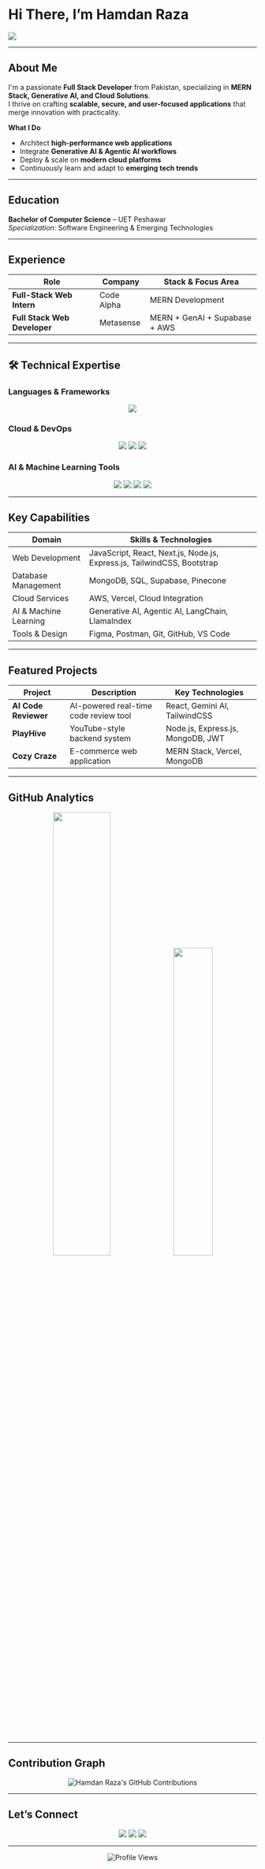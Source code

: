 <h1>Hi There, I’m Hamdan Raza</h1>
   
<p>
  <img src="https://readme-typing-svg.herokuapp.com?font=JetBrains+Mono&size=25&pause=1000&color=F97316&width=650&lines=Transforming+Ideas+into+Code;MERN+Stack+%7C+AI+%7C+Cloud+Integration;Building+Scalable+Intelligent+Solutions" />
</p> 

--- 
   
## About Me
 
I'm a passionate **Full Stack Developer** from Pakistan, specializing in **MERN Stack, Generative AI, and Cloud Solutions**.  
I thrive on crafting **scalable, secure, and user-focused applications** that merge innovation with practicality.

**What I Do**

- Architect **high-performance web applications**
- Integrate **Generative AI & Agentic AI workflows**
- Deploy & scale on **modern cloud platforms**
- Continuously learn and adapt to **emerging tech trends**

---

## Education

**Bachelor of Computer Science** – UET Peshawar  
_Specialization:_ Software Engineering & Emerging Technologies

---

## Experience

| Role                         | Company    | Stack & Focus Area            |
| ---------------------------- | ---------- | ----------------------------- |
| **Full-Stack Web Intern**    | Code Alpha | MERN Development              |
| **Full Stack Web Developer** | Metasense  | MERN + GenAI + Supabase + AWS |

---

## 🛠 Technical Expertise

### Languages & Frameworks

<div align="center">
  <img src="https://skillicons.dev/icons?i=javascript,typescript,nodejs,react,nextjs,express,mongodb,python,java,cpp&perline=10" />
</div>

### Cloud & DevOps

<div align="center">
  <img src="https://skillicons.dev/icons?i=aws,vercel,postman&perline=8" />
  <img src="https://img.shields.io/badge/Supabase-3ECF8E?style=for-the-badge&logo=supabase&logoColor=white" />
  <img src="https://skillicons.dev/icons?i=git,github,vscode&perline=8" />
</div>

### AI & Machine Learning Tools

<div align="center">
  <img src="https://img.shields.io/badge/-LangChain-blue?style=for-the-badge&logo=python&logoColor=white" />
  <img src="https://img.shields.io/badge/-LlamaIndex-green?style=for-the-badge&logo=python&logoColor=white" />
  <img src="https://img.shields.io/badge/-Pinecone-0A192F?style=for-the-badge&logoColor=white" />
  <img src="https://img.shields.io/badge/-Generative%20AI-ff6f61?style=for-the-badge&logo=OpenAI&logoColor=white" />
</div>

---

## Key Capabilities

| Domain                | Skills & Technologies                                                   |
| --------------------- | ----------------------------------------------------------------------- |
| Web Development       | JavaScript, React, Next.js, Node.js, Express.js, TailwindCSS, Bootstrap |
| Database Management   | MongoDB, SQL, Supabase, Pinecone                                        |
| Cloud Services        | AWS, Vercel, Cloud Integration                                          |
| AI & Machine Learning | Generative AI, Agentic AI, LangChain, LlamaIndex                        |
| Tools & Design        | Figma, Postman, Git, GitHub, VS Code                                    |

---

## Featured Projects

| Project              | Description                           | Key Technologies                  |
| -------------------- | ------------------------------------- | --------------------------------- |
| **AI Code Reviewer** | AI-powered real-time code review tool | React, Gemini AI, TailwindCSS     |
| **PlayHive**         | YouTube-style backend system          | Node.js, Express.js, MongoDB, JWT |
| **Cozy Craze**       | E-commerce web application            | MERN Stack, Vercel, MongoDB       |

---

## GitHub Analytics

<div align="center">
  <img src="https://github-readme-streak-stats.herokuapp.com/?user=HamdanRaza309&theme=radical&hide_border=true" width="48%" />
  <img src="https://github-readme-stats.vercel.app/api/top-langs/?username=HamdanRaza309&layout=compact&theme=radical&hide_border=true" width="40%" />
</div>

---

## Contribution Graph

<div align="center">
  <img src="https://ghchart.rshah.org/HamdanRaza309" alt="Hamdan Raza's GitHub Contributions" />
</div>

---

## Let’s Connect

<div align="center">
  <a href="mailto:hamdanraza309@gmail.com"><img src="https://img.shields.io/badge/Email-D14836?style=for-the-badge&logo=gmail&logoColor=white" /></a>
  <a href="https://www.linkedin.com/in/hamdanraza/"><img src="https://img.shields.io/badge/LinkedIn-0077B5?style=for-the-badge&logo=linkedin&logoColor=white" /></a>
  <a href="https://hamdanraza-portfolio.vercel.app/"><img src="https://img.shields.io/badge/Portfolio-FF9770?style=for-the-badge&logo=todoist&logoColor=white" /></a>
</div>

---

<p align="center">
  <img src="https://komarev.com/ghpvc/?username=HamdanRaza309&label=Profile+Views&color=ff9770" alt="Profile Views" />
</p>
